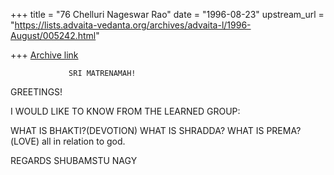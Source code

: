 +++
title = "76 Chelluri Nageswar Rao"
date = "1996-08-23"
upstream_url = "https://lists.advaita-vedanta.org/archives/advaita-l/1996-August/005242.html"

+++
[Archive link](https://lists.advaita-vedanta.org/archives/advaita-l/1996-August/005242.html)

                 SRI MATRENAMAH!

GREETINGS!

I WOULD LIKE TO KNOW FROM THE LEARNED GROUP:

WHAT IS BHAKTI?(DEVOTION)   WHAT IS SHRADDA?  WHAT IS PREMA?(LOVE)
all in relation to god.

REGARDS                          SHUBAMSTU                    NAGY

